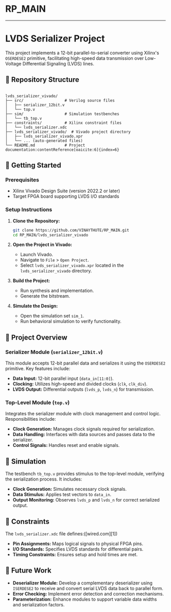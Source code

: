 # RP_MAIN
---

# LVDS Serializer Project

This project implements a 12-bit parallel-to-serial converter using Xilinx's `OSERDESE2` primitive, facilitating high-speed data transmission over Low-Voltage Differential Signaling (LVDS) lines.

## 📁 Repository Structure

```

lvds_serializer_vivado/
├── src/                  # Verilog source files
│   ├── serializer_12bit.v
│   └── top.v
├── sim/                  # Simulation testbenches
│   └── tb_top.v
├── constraints/          # Xilinx constraint files
│   └── lvds_serializer.xdc
├── lvds_serializer_vivado/  # Vivado project directory
│   ├── lvds_serializer_vivado.xpr
│   └── ... (auto-generated files)
└── README.md             # Project documentation:contentReference[oaicite:6]{index=6}
```

## 🔧 Getting Started

### Prerequisites

* Xilinx Vivado Design Suite (version 2022.2 or later)
* Target FPGA board supporting LVDS I/O standards

### Setup Instructions

1. **Clone the Repository:**

   ```bash
   git clone https://github.com/VINAYTHUTE/RP_MAIN.git
   cd RP_MAIN/lvds_serializer_vivado
   ```



2. **Open the Project in Vivado:**

   * Launch Vivado.
   * Navigate to `File` > `Open Project`.
   * Select `lvds_serializer_vivado.xpr` located in the `lvds_serializer_vivado` directory.

3. **Build the Project:**

   * Run synthesis and implementation.
   * Generate the bitstream.

4. **Simulate the Design:**

   * Open the simulation set `sim_1`.
   * Run behavioral simulation to verify functionality.

## 🧠 Project Overview

### Serializer Module (`serializer_12bit.v`)

This module accepts 12-bit parallel data and serializes it using the `OSERDESE2` primitive. Key features include:

* **Data Input:** 12-bit parallel input (`data_in[11:0]`).
* **Clocking:** Utilizes high-speed and divided clocks (`clk`, `clk_div`).
* **LVDS Output:** Differential outputs (`lvds_p`, `lvds_n`) for transmission.

### Top-Level Module (`top.v`)

Integrates the serializer module with clock management and control logic. Responsibilities include:

* **Clock Generation:** Manages clock signals required for serialization.
* **Data Handling:** Interfaces with data sources and passes data to the serializer.
* **Control Signals:** Handles reset and enable signals.

## 🧪 Simulation

The testbench `tb_top.v` provides stimulus to the top-level module, verifying the serialization process. It includes:

* **Clock Generation:** Simulates necessary clock signals.
* **Data Stimulus:** Applies test vectors to `data_in`.
* **Output Monitoring:** Observes `lvds_p` and `lvds_n` for correct serialized output.

## 📌 Constraints

The `lvds_serializer.xdc` file defines:([wired.com][1])

* **Pin Assignments:** Maps logical signals to physical FPGA pins.
* **I/O Standards:** Specifies LVDS standards for differential pairs.
* **Timing Constraints:** Ensures setup and hold times are met.

## 🚀 Future Work

* **Deserializer Module:** Develop a complementary deserializer using `ISERDESE2` to receive and convert serial LVDS data back to parallel form.
* **Error Checking:** Implement error detection and correction mechanisms.
* **Parameterization:** Enhance modules to support variable data widths and serialization factors.
